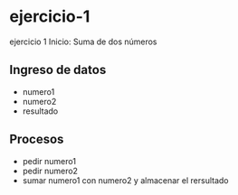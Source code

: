 # ejercicio-1
ejercicio 1
Inicio: Suma de dos números
## Ingreso de datos
- numero1
- numero2
- resultado

## Procesos
- pedir numero1
- pedir numero2
- sumar numero1 con numero2 y almacenar el rersultado

